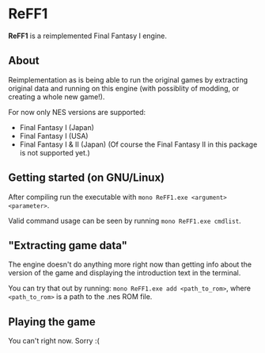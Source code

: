 # ReFF1

**ReFF1** is a reimplemented Final Fantasy I engine.

## About
Reimplementation as is being able to run the original games by extracting original data and running on this engine (with possiblity of modding, or creating a whole new game!).

For now only NES versions are supported:
- Final Fantasy I (Japan)
- Final Fantasy I (USA)
- Final Fantasy I & II (Japan) (Of course the Final Fantasy II in this package is not supported yet.)

## Getting started (on GNU/Linux)

After compiling run the executable with `mono ReFF1.exe <argument> <parameter>`.

Valid command usage can be seen by running `mono ReFF1.exe cmdlist`.

## "Extracting game data"

The engine doesn't do anything more right now than getting info about the version of the game and displaying the introduction text in the terminal.

You can try that out by running: `mono ReFF1.exe add <path_to_rom>`, where `<path_to_rom>` is a path to the .nes ROM file.

## Playing the game

You can't right now. Sorry :(
